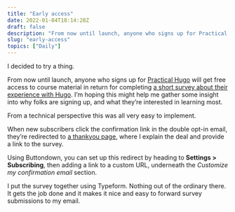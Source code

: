```yaml
---
title: "Early access"
date: 2022-01-04T18:14:28Z
draft: false
description: "From now until launch, anyone who signs up for Practical Hugo will get free access to course material in return for completing a short survey about their experience with Hugo."
slug: "early-access"
topics: ["Daily"]
---
```


I decided to try a thing. 

From now until launch, anyone who signs up for [Practical Hugo](https://practicalhugo.com/) will get free access to course material in return for completing [a short survey about their experience with Hugo](https://harrycresswell.typeform.com/to/drSopGck). I’m hoping this might help me gather some insight into why folks are signing up, and what they’re interested in learning most.

From a technical perspective this was all very easy to implement.

When new subscribers click the confirmation link in the double opt-in email, they’re redirected to [a thankyou page](https://practicalhugo.com/thanks/),  where I explain the deal and provide a link to the survey. 

Using Buttondown, you can set up this redirect by heading to **Settings > Subscribing**, then adding a link to a custom URL, underneath the *Customize my confirmation email* section.

I put the survey together using Typeform. Nothing out of the ordinary there. It gets the job done and it makes it nice and easy to forward survey submissions to my email.